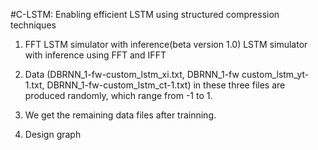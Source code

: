 
#C-LSTM: Enabling efficient LSTM using structured compression techniques

1. FFT LSTM simulator with inference(beta version 1.0)
LSTM simulator with inference using FFT and IFFT


2. Data (DBRNN_1-fw-custom_lstm_xi.txt, DBRNN_1-fw custom_lstm_yt-1.txt, DBRNN_1-fw-custom_lstm_ct-1.txt) in these three files are produced randomly, which range from -1 to 1.

3. We get the remaining data files after trainning.

4. Design graph

 
 
